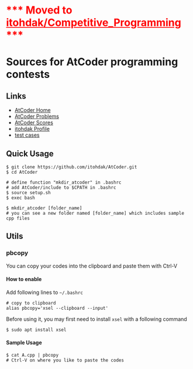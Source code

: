 # <span style="color: red; ">\*\*\* Moved to <a href="https://github.com/itohdak/Competitive_Programming.git" style="color:#FF0000"><b>itohdak/Competitive_Programming</b></a> \*\*\*</span>

# Sources for AtCoder programming contests
## Links
- [AtCoder Home](https://atcoder.jp/?lang=ja "AtCoder Home")
- [AtCoder Problems](https://kenkoooo.com/atcoder/?user=itohdak&rivals=&kind=category#/table/itohdak "AtCoder Problems")
- [AtCoder Scores](https://atcoder-scores.herokuapp.com/graph?user=itohdak "AtCoder Scores")
- [itohdak Profile](https://atcoder.jp/user/itohdak "itohdak Profile")
- [test cases](https://www.dropbox.com/sh/arnpe0ef5wds8cv/AAAk_SECQ2Nc6SVGii3rHX6Fa?dl=0 "test cases")

## Quick Usage
```
$ git clone https://github.com/itohdak/AtCoder.git
$ cd AtCoder

# define function "mkdir_atcoder" in .bashrc
# add AtCoder/include to $CPATH in .bashrc
$ source setup.sh
$ exec bash

$ mkdir_atcoder [folder_name]
# you can see a new folder named [folder_name] which includes sample cpp files
```
## Utils
### pbcopy
You can copy your codes into the clipboard and paste them with Ctrl-V

#### How to enable
Add following lines to `~/.bashrc`
```
# copy to clipboard
alias pbcopy='xsel --clipboard --input'
```
Before using it, you may first need to install `xsel` with a following command
```
$ sudo apt install xsel
```
#### Sample Usage
```
$ cat A.cpp | pbcopy
# Ctrl-V on where you like to paste the codes
```

